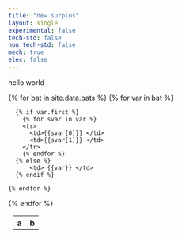 ```yaml
---
title: "new surplus"
layout: single
experimental: false
tech-std: false
non tech-std: false
mech: true
elec: false
---
```


hello world  

<table style = "margin-left:10px">
  <tr>
    <th> a </th>
    <th> b </th>
  </tr>
  {% for bat in site.data.bats %}
  <tr>
    {% for var in bat %}
      
      {% if var.first %}
        {% for svar in var %}
        <tr>
          <td>{{svar[0]}} </td>
          <td>{{svar[1]}} </td>
        </tr> 
        {% endfor %}
      {% else %}
          <td> {{var}} </td>
      {% endif %}
      
    {% endfor %}
  </tr>
  {% endfor %}
</table>

